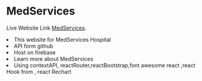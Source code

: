 # MedServices

Live Website Link [MedServices](https://sign-in-84a6e.web.app/).

<li>This website for MedServices Hospital</li>
<li>API form github</li>
<li>Host on firebase</li>
<li>Learn more about MedServices</li>

<li>Using contextAPI, reactRouter,reactBootstrap,font awesome react ,react Hook from , react Rechart</li>
